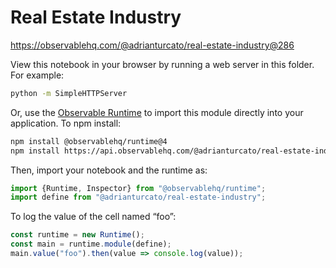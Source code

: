# Real Estate Industry

https://observablehq.com/@adrianturcato/real-estate-industry@286

View this notebook in your browser by running a web server in this folder. For
example:

~~~sh
python -m SimpleHTTPServer
~~~

Or, use the [Observable Runtime](https://github.com/observablehq/runtime) to
import this module directly into your application. To npm install:

~~~sh
npm install @observablehq/runtime@4
npm install https://api.observablehq.com/@adrianturcato/real-estate-industry.tgz?v=3
~~~

Then, import your notebook and the runtime as:

~~~js
import {Runtime, Inspector} from "@observablehq/runtime";
import define from "@adrianturcato/real-estate-industry";
~~~

To log the value of the cell named “foo”:

~~~js
const runtime = new Runtime();
const main = runtime.module(define);
main.value("foo").then(value => console.log(value));
~~~
